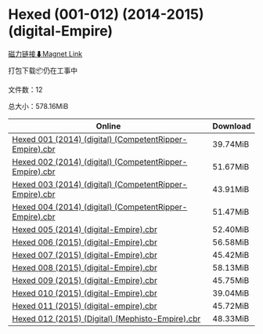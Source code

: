 # Hexed (001-012) (2014-2015) (digital-Empire)

[磁力链接⬇Magnet Link](magnet:?xt=urn:btih:0071a327072a115ba65a76074ea42cb55dd99bd7&dn=Hexed%20%28001-012%29%20%282014-2015%29%20%28digital-Empire%29)

打包下载📦仍在工事中

文件数：12

总大小：578.16MiB

Online | Download
--- | ---
[Hexed 001 (2014) (digital) (CompetentRipper-Empire).cbr](https://github.com/alicewish/markdown/blob/master/comic/Hexed-001-2014-digital-CompetentRipper-Empire-cbr.md) | 39.74MiB
[Hexed 002 (2014) (digital) (CompetentRipper-Empire).cbr](https://github.com/alicewish/markdown/blob/master/comic/Hexed-002-2014-digital-CompetentRipper-Empire-cbr.md) | 51.67MiB
[Hexed 003 (2014) (digital) (CompetentRipper-Empire).cbr](https://github.com/alicewish/markdown/blob/master/comic/Hexed-003-2014-digital-CompetentRipper-Empire-cbr.md) | 43.91MiB
[Hexed 004 (2014) (digital) (CompetentRipper-Empire).cbr](https://github.com/alicewish/markdown/blob/master/comic/Hexed-004-2014-digital-CompetentRipper-Empire-cbr.md) | 51.47MiB
[Hexed 005 (2014) (digital-Empire).cbr](https://github.com/alicewish/markdown/blob/master/comic/Hexed-005-2014-digital-Empire-cbr.md) | 52.40MiB
[Hexed 006 (2015) (digital-Empire).cbr](https://github.com/alicewish/markdown/blob/master/comic/Hexed-006-2015-digital-Empire-cbr.md) | 56.58MiB
[Hexed 007 (2015) (digital-Empire).cbr](https://github.com/alicewish/markdown/blob/master/comic/Hexed-007-2015-digital-Empire-cbr.md) | 45.42MiB
[Hexed 008 (2015) (digital-Empire).cbr](https://github.com/alicewish/markdown/blob/master/comic/Hexed-008-2015-digital-Empire-cbr.md) | 58.13MiB
[Hexed 009 (2015) (digital-Empire).cbr](https://github.com/alicewish/markdown/blob/master/comic/Hexed-009-2015-digital-Empire-cbr.md) | 45.75MiB
[Hexed 010 (2015) (digital-Empire).cbr](https://github.com/alicewish/markdown/blob/master/comic/Hexed-010-2015-digital-Empire-cbr.md) | 39.04MiB
[Hexed 011 (2015) (digital-empire).cbr](https://github.com/alicewish/markdown/blob/master/comic/Hexed-011-2015-digital-empire-cbr.md) | 45.72MiB
[Hexed 012 (2015) (Digital) (Mephisto-Empire).cbr](https://github.com/alicewish/markdown/blob/master/comic/Hexed-012-2015-Digital-Mephisto-Empire-cbr.md) | 48.33MiB